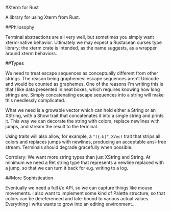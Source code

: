 #Xterm for Rust

A library for using Xterm from Rust.

##Philosophy

Terminal abstractions are all very well, but sometimes you simply want xterm-native behavior. Ultimately we may expect a Rustacean curses type library; the xterm crate is intended, as the name suggests, as a wrapper around xterm behaviors.


##Types

We need to treat escape sequences as conceptually different from other strings. The reason being graphemes: escape sequences aren't Unicode and would be counted as graphemes. One of the reasons I'm writing this is that I like data presented in neat boxes, which requires knowing how long strings are. Simply concatenating escape sequences into a string will make this needlessly complicated.

What we need is a growable vector which can hold either a String or an XString, with a Show trait that concatenates it into a single string and prints it. This way we can decorate the string with colors, replace newlines with jumps, and stream the result to the terminal. 

Using traits will also allow, for example, a `"({:b}",XVec)` trait that strips all colors and replaces jumps with newlines, producing an acceptable ansi-free stream. Terminals should degrade gracefully when possible.

Corrolary: We want more string types than just XString and String. At minimum we need a Ret string type that represents a newline replaced with a jump, so that we can turn it back for e.g. writing to a log. 

##More Sophistication

Eventually we need a full i/o API, so we can capture things like mouse movements. I also want to implement some kind of Palette structure, so that colors can be dereferenced and late-bound to various actual values. Everything I write wants to grow into an editing environment...